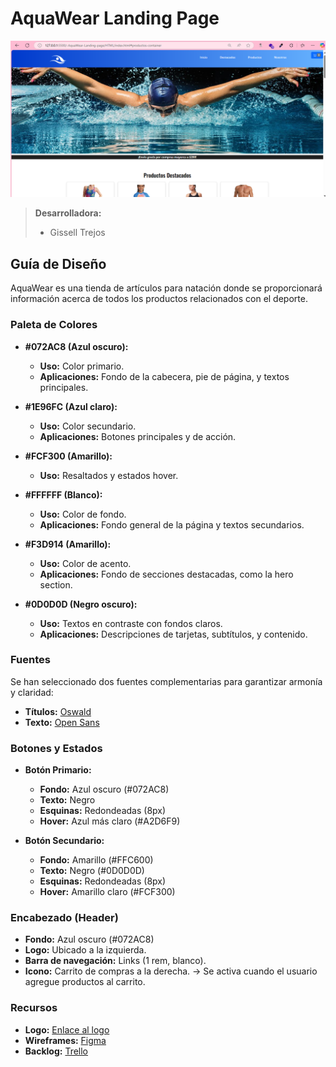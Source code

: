 # AquaWear Landing Page
![alt text](image.png)
> **Desarrolladora:**
> - Gissell Trejos

## Guía de Diseño

AquaWear es una tienda de artículos para natación donde se proporcionará información acerca de todos los productos relacionados con el deporte.

### Paleta de Colores
- **#072AC8 (Azul oscuro):**
  - **Uso:** Color primario.
  - **Aplicaciones:** Fondo de la cabecera, pie de página, y textos principales.

- **#1E96FC (Azul claro):**
  - **Uso:** Color secundario.
  - **Aplicaciones:** Botones principales y de acción.

- **#FCF300 (Amarillo):**
  - **Uso:** Resaltados y estados hover.

- **#FFFFFF (Blanco):**
  - **Uso:** Color de fondo.
  - **Aplicaciones:** Fondo general de la página y textos secundarios.

- **#F3D914 (Amarillo):**
  - **Uso:** Color de acento.
  - **Aplicaciones:** Fondo de secciones destacadas, como la hero section.

- **#0D0D0D (Negro oscuro):**
  - **Uso:** Textos en contraste con fondos claros.
  - **Aplicaciones:** Descripciones de tarjetas, subtítulos, y contenido.

### Fuentes
Se han seleccionado dos fuentes complementarias para garantizar armonía y claridad:
- **Títulos:** [Oswald](https://fonts.google.com/specimen/Oswald)
- **Texto:** [Open Sans](https://fonts.google.com/specimen/Open+Sans)

### Botones y Estados
- **Botón Primario:**
  - **Fondo:** Azul oscuro (#072AC8)
  - **Texto:** Negro
  - **Esquinas:** Redondeadas (8px)
  - **Hover:** Azul más claro (#A2D6F9)

- **Botón Secundario:**
  - **Fondo:** Amarillo (#FFC600)
  - **Texto:** Negro (#0D0D0D)
  - **Esquinas:** Redondeadas (8px)
  - **Hover:** Amarillo claro (#FCF300)

### Encabezado (Header)
- **Fondo:** Azul oscuro (#072AC8)
- **Logo:** Ubicado a la izquierda.
- **Barra de navegación:** Links (1 rem, blanco).
- **Icono:** Carrito de compras a la derecha. → Se activa cuando el usuario agregue productos al carrito.

### Recursos
- **Logo:** [Enlace al logo](https://drive.google.com/drive/folders/1BpJShChLvB3pHEvxvArhb4emgX8EIFMV?usp=sharing)
- **Wireframes:** [Figma](https://www.figma.com/design/pagW4wSLJFDoWdgffuCiOe/Untitled?node-id=2-2&t=qhIRUCoCh1vQtbgC-0)
- **Backlog:** [Trello](https://trello.com/b/NKbIrHgH/aquawear-landing-page)


